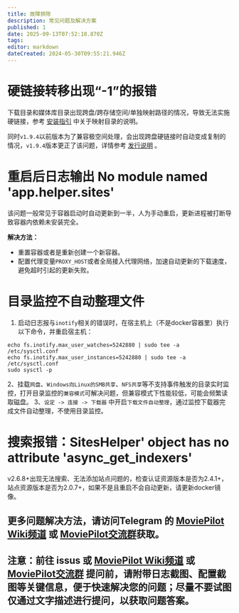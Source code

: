 ```yaml
---
title: 故障排除
description: 常见问题及解决方案
published: 1
date: 2025-09-13T07:52:18.870Z
tags: 
editor: markdown
dateCreated: 2024-05-30T09:55:21.946Z
---
```


# 硬链接转移出现“-1”的报错
下载目录和媒体库目录出现跨盘/跨存储空间/单独映射路径的情况，导致无法实施硬链接，参考 [安装指引](/install) 中关于映射目录的说明。

同时`v1.9.4`以前版本为了兼容极空间处理，会出现跨盘硬链接时自动变成复制的情况，`v1.9.4`版本更正了该问题，详情参考 [发行说明](/release) 。


# 重启后日志输出 No module named 'app.helper.sites'
该问题一般常见于容器启动时自动更新到一半，人为手动重启，更新进程被打断导致容器内依赖未安装完全。

**解决方法：**

- 重置容器或者是重新创建一个新容器。
- 配置代理变量`PROXY_HOST`或者全局接入代理网络，加速自动更新的下载速度，避免超时引起的更新失败。


# 目录监控不自动整理文件
1. 启动日志报与`inotify`相关的错误时，在宿主机上（不是docker容器里）执行以下命令，并重启宿主机：
```shell
echo fs.inotify.max_user_watches=5242880 | sudo tee -a /etc/sysctl.conf
echo fs.inotify.max_user_instances=5242880 | sudo tee -a /etc/sysctl.conf
sudo sysctl -p
```
2、挂载`网盘`、`Windows向Linux的SMB共享`、`NFS共享`等不支持事件触发的目录实时监控，打开目录监控的`兼容模式`可解决问题，但兼容模式下性能较低，可能会频繁读取磁盘。
3、`设定 -> 连接 -> 下载器` 中开启`下载文件自动整理`，通过监控下载器完成文件自动整理，不使用目录监控。


# 搜索报错：SitesHelper' object has no attribute 'async_get_indexers'

v2.6.8+出现无法搜索、无法添加站点问题的，检查认证资源版本是否为2.4.1+，站点资源版本是否为2.0.7+，如果不是且重启不会自动更新，请更新docker镜像。

## 更多问题解决方法，请访问Telegram 的 [MoviePilot Wiki频道](https://t.me/Moviepilot_Wiki) 或 [MoviePilot交流群](https://t.me/moviepilot_official)获取。
## 注意：前往 issus 或 [MoviePilot Wiki频道](https://t.me/Moviepilot_Wiki) 或 [MoviePilot交流群](https://t.me/moviepilot_official) 提问前，请附带日志截图、配置截图等关键信息，便于快速解决您的问题；尽量不要试图仅通过文字描述进行提问，以获取问题答案。